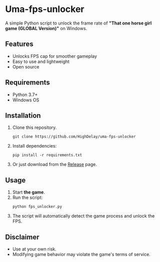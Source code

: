 # Uma-fps-unlocker

A simple Python script to unlock the frame rate of **"That one horse girl game (GLOBAL Version)"** on Windows.

## Features

- Unlocks FPS cap for smoother gameplay
- Easy to use and lightweight
- Open source

## Requirements

- Python 3.7+
- Windows OS

## Installation

1. Clone this repository.
   ```
   git clone https://github.com/HighDelay/uma-fps-unlocker
   ```
2. Install dependencies:
    ```
    pip install -r requirements.txt
    ```
3. Or just download from the [Release](https://github.com/HighDelay/uma-fps-unlocker/releases) page.

## Usage

1. Start **the game**.
2. Run the script:
    ```
    python fps_unlocker.py
    ```
3. The script will automatically detect the game process and unlock the FPS.

## Disclaimer

- Use at your own risk.
- Modifying game behavior may violate the game's terms of service.

